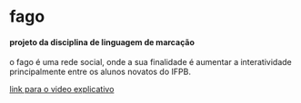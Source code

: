 # fago
#### projeto da disciplina de linguagem de marcação

o fago é uma rede social, onde a sua finalidade é aumentar a interatividade principalmente entre os alunos novatos do IFPB.

[link para o video explicativo](https://youtu.be/XNuGqlD4k7w)
